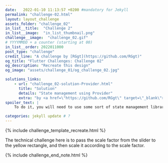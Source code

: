 ```yaml
---
date:   2022-01-10 11:13:57 +0200 #mandatory for Jekyll
permalink: "challenge-02.html"
layout: layout_challenge
assets_folder: "challenge_02"
in_list__title:  "Challenge 2"
in_list__image:  "in_list_thumbnail.png"
challenge__image:  "challenge_02.gif"
# YYYYMMDD + a counter (starting at 00)
in_list__order: 2022011000
post_type: "challenge"
credit_line: "A challenge by [RGgt](https://github.com/RGgt)"
og_title: "Flutter Challenges: Challenge 02"
og_description: "Recreate this design"
og_image: "assets/challenge_01/og_challenge_02.jpg"

solutions_links: 
    - url: "challenge_02-solution-Provider.html"
      title: "Solution"
      details: "State management using Provider"
      extra: "by <a href=\"https://github.com/RGgt\" target=\"_blank\">RGgt</a>"
spoiler_text: |
    To do it, you will need to use some sort of state management library. <BR/><BR/> <a href="https://docs.flutter.dev/development/data-and-backend/state-mgmt/options" target="_blank">See a list of state management libaries for Flutter here.</a>

categories: jekyll update # ?
---
```

{% include challenge_template_recreate.html  %}

The technical challenge here is to pass the scale factor from the slider to the yellow rectangle, and then scale it according to the scale factor.

{% include challenge_end_note.html  %}
